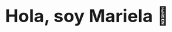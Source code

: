<div align="center">
<h1 align="center"> <font size="7"> Hola, soy Mariela 👋 </font> </h1>
</div>

<!--
### Hi there 👋
-->

<!--
**mariela-ecv/mariela-ecv** is a ✨ _special_ ✨ repository because its `README.md` (this file) appears on your GitHub profile.

Here are some ideas to get you started:

- 🔭 I’m currently working on ...
- 🌱 I’m currently learning ...
- 👯 I’m looking to collaborate on ...
- 🤔 I’m looking for help with ...
- 💬 Ask me about ...
- 📫 How to reach me: ...
- 😄 Pronouns: ...
- ⚡ Fun fact: ...
-->
